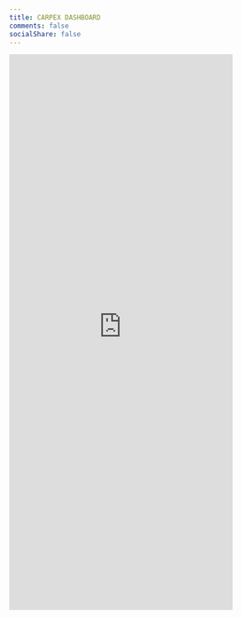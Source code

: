 ```yaml
---
title: CARPEX DASHBOARD
comments: false
socialShare: false
---
```


<iframe width=80% height="1000" src="https://lookerstudio.google.com/embed/reporting/55e8d4db-8fc5-475d-bd65-4607782ee7e8/page/Cb2pD" frameborder="0" style="border:0" allowfullscreen sandbox="allow-storage-access-by-user-activation allow-scripts allow-same-origin allow-popups allow-popups-to-escape-sandbox"></iframe>
